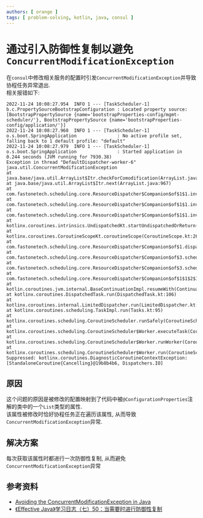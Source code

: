 ```yaml
---
authors: [ orange ]
tags: [ problem-solving, kotlin, java, consul ]
---
```


# 通过引入防御性复制以避免`ConcurrentModificationException`

在`consul`中修改相关服务的配置时引发`ConcurrentModificationException`并导致协程任务异常退出.<br/>
相关报错如下:

```log
2022-11-24 10:08:27.954  INFO 1 --- [TaskScheduler-1] b.c.PropertySourceBootstrapConfiguration : Located property source: [BootstrapPropertySource {name='bootstrapProperties-config/mgmt-scheduler/'}, BootstrapPropertySource {name='bootstrapProperties-config/application/'}]
2022-11-24 10:08:27.968  INFO 1 --- [TaskScheduler-1] o.s.boot.SpringApplication               : No active profile set, falling back to 1 default profile: "default"
2022-11-24 10:08:27.979  INFO 1 --- [TaskScheduler-1] o.s.boot.SpringApplication               : Started application in 0.244 seconds (JVM running for 7930.38)
Exception in thread "DefaultDispatcher-worker-6" java.util.ConcurrentModificationException
at java.base/java.util.ArrayList$Itr.checkForComodification(ArrayList.java:1013)
at java.base/java.util.ArrayList$Itr.next(ArrayList.java:967)
at com.fastonetech.scheduling.core.ResourceDispatcher$Companion$of$1$1.invokeSuspend(ResourceDispatcher.kt:40)
at com.fastonetech.scheduling.core.ResourceDispatcher$Companion$of$1$1.invoke(ResourceDispatcher.kt)
at com.fastonetech.scheduling.core.ResourceDispatcher$Companion$of$1$1.invoke(ResourceDispatcher.kt)
at kotlinx.coroutines.intrinsics.UndispatchedKt.startUndispatchedOrReturn(Undispatched.kt:89)
at kotlinx.coroutines.CoroutineScopeKt.coroutineScope(CoroutineScope.kt:264)
at com.fastonetech.scheduling.core.ResourceDispatcher$Companion$of$1.dispatch(ResourceDispatcher.kt:16)
at com.fastonetech.scheduling.core.ResourceDispatcher$Companion$of$3.schedule(ResourceDispatcher.kt:32)
at com.fastonetech.scheduling.core.ResourceDispatcher$Companion$of$3.schedule(ResourceDispatcher.kt:27)
at com.fastonetech.scheduling.core.ResourceDispatcher$Companion$of$1$1$2$1.invokeSuspend(ResourceDispatcher.kt:19)
at kotlin.coroutines.jvm.internal.BaseContinuationImpl.resumeWith(ContinuationImpl.kt:33)
at kotlinx.coroutines.DispatchedTask.run(DispatchedTask.kt:106)
at kotlinx.coroutines.internal.LimitedDispatcher.run(LimitedDispatcher.kt:42)
at kotlinx.coroutines.scheduling.TaskImpl.run(Tasks.kt:95)
at kotlinx.coroutines.scheduling.CoroutineScheduler.runSafely(CoroutineScheduler.kt:570)
at kotlinx.coroutines.scheduling.CoroutineScheduler$Worker.executeTask(CoroutineScheduler.kt:749)
at kotlinx.coroutines.scheduling.CoroutineScheduler$Worker.runWorker(CoroutineScheduler.kt:677)
at kotlinx.coroutines.scheduling.CoroutineScheduler$Worker.run(CoroutineScheduler.kt:664)
Suppressed: kotlinx.coroutines.DiagnosticCoroutineContextException: [StandaloneCoroutine{Cancelling}@19b8b4b6, Dispatchers.IO]
```

## 原因

这个问题的原因是被修改的配置映射到了代码中被`@ConfigurationProperties`注解的类中的一个`List`类型的属性.<br/>
该属性被修改时恰好协程任务正在遍历该属性, 从而导致`ConcurrentModificationException`异常.<br/>

## 解决方案

每次获取该属性时都进行一次防御性复制, 从而避免`ConcurrentModificationException`异常

## 参考资料

- [Avoiding the ConcurrentModificationException in Java](https://www.baeldung.com/java-concurrentmodificationexception)
- [《Effective Java》学习日志（七）50：当需要时进行防御性复制](https://waltyou.github.io/Effective-Java-50-Make-Defensive-Copies-When-Needed/)